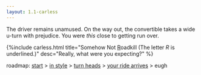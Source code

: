 ```yaml
---
layout: 1.1-carless
---
```

The driver remains unamused. On the way out, the convertible takes a wide u-turn with prejudice. You were *this* close to getting run over.

{%include carless.html
	title="Somehow Not <u>R</u>oadkill<span class='x'> (The letter <i>R</i> is underlined.)</span>"
	desc="Really, what were you expecting?"
%}

<nav class="wrap" id="end">
	<p>roadmap: <a href="{%include url.html%}/carless/go">start</a> > <a href="{%include url.html%}/carless/1a">in style</a> > <a href="{%include url.html%}/carless/1a1">turn heads</a> > <a href="{%include url.html%}/carless/1a1b-go">your ride arrives</a> > eugh</p>
</nav>
